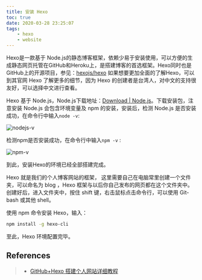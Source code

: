 ```yaml
---
title: 安装 Hexo
toc: true
date: 2020-03-28 23:25:07
tags:
    - hexo
    - website
---
```


Hexo是一款基于 Node.js的静态博客框架，依赖少易于安装使用，可以方便的生成静态网页托管在GitHub和Heroku上，是搭建博客的首选框架。Hexo同时也是GitHub上的开源项目，参见：[hexojs/hexo](https://github.com/hexojs/hexo) 如果想要更加全面的了解Hexo，可以到其官网 Hexo 了解更多的细节，因为 Hexo 的创建者是台湾人，对中文的支持很友好，可以选择中文进行查看。

Hexo 基于 Node.js，Node.js下载地址：[Download | Node.js](https://nodejs.org/en/download/)。下载安装包，注意安装 Node.js 会包含环境变量及 npm 的安装，安装后，检测 Node.js 是否安装成功，在命令行中输入`node -v`:

![nodejs-v](https://pic1.zhimg.com/80/v2-76ea38e9545e606f975781e47933b010_hd.jpg)

检测npm是否安装成功，在命令行中输入`npm -v` :

![npm-v](https://pic2.zhimg.com/80/v2-bede250b8456df92475b455fda8c1dd9_hd.jpg)

到此，安装Hexo的环境已经全部搭建完成。

Hexo 就是我们的个人博客网站的框架， 这里需要自己在电脑常里创建一个文件夹，可以命名为 blog ，Hexo 框架与以后你自己发布的网页都在这个文件夹中。创建好后，进入文件夹中，按住 shift 键，右击鼠标点击命令行，可以使用 Git-bash 或其他 shell。

使用 npm 命令安装 Hexo，输入：

```bash
npm install -g hexo-cli
```

至此，Hexo 环境配置完毕。

## References

> - [GitHub+Hexo 搭建个人网站详细教程](https://zhuanlan.zhihu.com/p/26625249)
